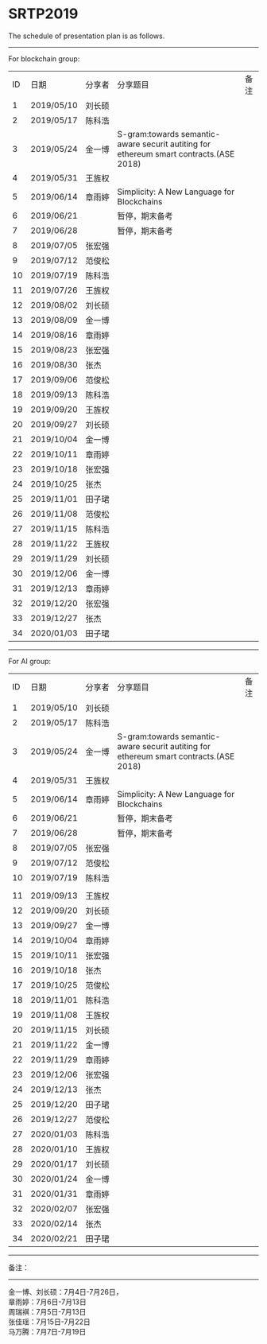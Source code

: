 # SRTP2019 <br>
The schedule of presentation plan is as follows.<br>
<hr>
For blockchain group: <br>
<table style="width:100%">
<tr><td>ID</td><td NOWRAP>日期</td><td NOWRAP>分享者</td><td>分享题目</td><td>备注</td></tr>
<tr><td>1</td><td NOWRAP>2019/05/10</td><td NOWRAP>刘长硕</td><td></td><td></td></tr>
<tr><td>2</td><td NOWRAP>2019/05/17</td><td NOWRAP>﻿陈科浩</td><td></td><td></td></tr>
<tr><td>3</td><td NOWRAP>2019/05/24</td><td NOWRAP>﻿金一博</td><td>S-gram:towards semantic-aware securit autiting for ethereum smart contracts.(ASE 2018)</td><td></td></tr>
<tr><td>4</td><td NOWRAP>2019/05/31</td><td NOWRAP>﻿王旌权</td><td></td><td></td></tr>
<tr><td>5</td><td NOWRAP>2019/06/14</td><td NOWRAP>章雨婷</td><td>﻿Simplicity: A New Language for Blockchains</td><td></td></tr>
<tr><td>6</td><td NOWRAP>2019/06/21</td><td NOWRAP></td><td>暂停，期末备考</td><td></td></tr>
<tr><td>7</td><td NOWRAP>2019/06/28</td><td NOWRAP></td><td>暂停，期末备考</td><td></td></tr>
<tr><td>8</td><td NOWRAP>2019/07/05</td><td NOWRAP>张宏强</td><td></td><td></td></tr>
<tr><td>9</td><td NOWRAP>2019/07/12</td><td NOWRAP>范俊松</td><td></td><td></td></tr>
<tr><td>10</td><td NOWRAP>2019/07/19</td><td NOWRAP>陈科浩</td><td></td><td></td></tr>
<tr><td>11</td><td NOWRAP>2019/07/26</td><td NOWRAP>王旌权</td><td></td><td></td></tr>
<tr><td>12</td><td NOWRAP>2019/08/02</td><td NOWRAP>刘长硕</td><td></td><td></td></tr>
<tr><td>13</td><td NOWRAP>2019/08/09</td><td NOWRAP>金一博</td><td></td><td></td></tr>
<tr><td>14</td><td NOWRAP>2019/08/16</td><td NOWRAP>章雨婷</td><td></td><td></td></tr>
<tr><td>15</td><td NOWRAP>2019/08/23</td><td NOWRAP>张宏强</td><td></td><td></td></tr>
<tr><td>16</td><td NOWRAP>2019/08/30</td><td NOWRAP>张杰</td><td></td><td></td></tr>
<tr><td>17</td><td NOWRAP>2019/09/06</td><td NOWRAP>范俊松</td><td></td><td></td></tr>
<tr><td>18</td><td NOWRAP>2019/09/13</td><td NOWRAP>陈科浩</td><td></td><td></td></tr>
<tr><td>19</td><td NOWRAP>2019/09/20</td><td NOWRAP>王旌权</td><td></td><td></td></tr>
<tr><td>20</td><td NOWRAP>2019/09/27</td><td NOWRAP>刘长硕</td><td></td><td></td></tr>
<tr><td>21</td><td NOWRAP>2019/10/04</td><td NOWRAP>金一博</td><td></td><td></td></tr>
<tr><td>22</td><td NOWRAP>2019/10/11</td><td NOWRAP>章雨婷</td><td></td><td></td></tr>
<tr><td>23</td><td NOWRAP>2019/10/18</td><td NOWRAP>张宏强</td><td></td><td></td></tr>
<tr><td>24</td><td NOWRAP>2019/10/25</td><td NOWRAP>张杰</td><td></td><td></td></tr>
<tr><td>25</td><td NOWRAP>2019/11/01</td><td NOWRAP>田子珺</td><td></td><td></td></tr>
<tr><td>26</td><td NOWRAP>2019/11/08</td><td NOWRAP>范俊松</td><td></td><td></td></tr>
<tr><td>27</td><td NOWRAP>2019/11/15</td><td NOWRAP>陈科浩</td><td></td><td></td></tr>
<tr><td>28</td><td NOWRAP>2019/11/22</td><td NOWRAP>王旌权</td><td></td><td></td></tr>
<tr><td>29</td><td NOWRAP>2019/11/29</td><td NOWRAP>刘长硕</td><td></td><td></td></tr>
<tr><td>30</td><td NOWRAP>2019/12/06</td><td NOWRAP>金一博</td><td></td><td></td></tr>
<tr><td>31</td><td NOWRAP>2019/12/13</td><td NOWRAP>章雨婷</td><td></td><td></td></tr>
<tr><td>32</td><td NOWRAP>2019/12/20</td><td NOWRAP>张宏强</td><td></td><td></td></tr>
<tr><td>33</td><td NOWRAP>2019/12/27</td><td NOWRAP>张杰</td><td></td><td></td></tr>
<tr><td>34</td><td NOWRAP>2020/01/03</td><td NOWRAP>田子珺</td><td></td><td></td></tr>
 </table>
 
 <hr>
 For AI group:<br>
 <table style="width:100%">
<tr><td>ID</td><td NOWRAP>日期</td><td NOWRAP>分享者</td><td>分享题目</td><td>备注</td></tr>
<tr><td>1</td><td NOWRAP>2019/05/10</td><td NOWRAP>刘长硕</td><td></td><td></td></tr>
<tr><td>2</td><td NOWRAP>2019/05/17</td><td NOWRAP>﻿陈科浩</td><td></td><td></td></tr>
<tr><td>3</td><td NOWRAP>2019/05/24</td><td NOWRAP>﻿金一博</td><td>S-gram:towards semantic-aware securit autiting for ethereum smart contracts.(ASE 2018)</td><td></td></tr>
<tr><td>4</td><td NOWRAP>2019/05/31</td><td NOWRAP>﻿王旌权</td><td></td><td></td></tr>
<tr><td>5</td><td NOWRAP>2019/06/14</td><td NOWRAP>章雨婷</td><td>﻿Simplicity: A New Language for Blockchains</td><td></td></tr>
<tr><td>6</td><td NOWRAP>2019/06/21</td><td NOWRAP></td><td>暂停，期末备考</td><td></td></tr>
<tr><td>7</td><td NOWRAP>2019/06/28</td><td NOWRAP></td><td>暂停，期末备考</td><td></td></tr>
<tr><td>8</td><td NOWRAP>2019/07/05</td><td NOWRAP>张宏强</td><td></td><td></td></tr>
<tr><td>9</td><td NOWRAP>2019/07/12</td><td NOWRAP>范俊松</td><td></td><td></td></tr>
<tr><td>10</td><td NOWRAP>2019/07/19</td><td NOWRAP>陈科浩</td><td></td><td></td></tr>
<tr><td></td><td NOWRAP></td><td NOWRAP></td><td></td><td></td></tr>
<tr><td>11</td><td NOWRAP>2019/09/13</td><td NOWRAP>王旌权</td><td></td><td></td></tr>
<tr><td>12</td><td NOWRAP>2019/09/20</td><td NOWRAP>刘长硕</td><td></td><td></td></tr>
<tr><td>13</td><td NOWRAP>2019/09/27</td><td NOWRAP>金一博</td><td></td><td></td></tr>
<tr><td>14</td><td NOWRAP>2019/10/04</td><td NOWRAP>章雨婷</td><td></td><td></td></tr>
<tr><td>15</td><td NOWRAP>2019/10/11</td><td NOWRAP>张宏强</td><td></td><td></td></tr>
<tr><td>16</td><td NOWRAP>2019/10/18</td><td NOWRAP>张杰</td><td></td><td></td></tr>
<tr><td>17</td><td NOWRAP>2019/10/25</td><td NOWRAP>范俊松</td><td></td><td></td></tr>
<tr><td>18</td><td NOWRAP>2019/11/01</td><td NOWRAP>陈科浩</td><td></td><td></td></tr>
<tr><td>19</td><td NOWRAP>2019/11/08</td><td NOWRAP>王旌权</td><td></td><td></td></tr>
<tr><td>20</td><td NOWRAP>2019/11/15</td><td NOWRAP>刘长硕</td><td></td><td></td></tr>
<tr><td>21</td><td NOWRAP>2019/11/22</td><td NOWRAP>金一博</td><td></td><td></td></tr>
<tr><td>22</td><td NOWRAP>2019/11/29</td><td NOWRAP>章雨婷</td><td></td><td></td></tr>
<tr><td>23</td><td NOWRAP>2019/12/06</td><td NOWRAP>张宏强</td><td></td><td></td></tr>
<tr><td>24</td><td NOWRAP>2019/12/13</td><td NOWRAP>张杰</td><td></td><td></td></tr>
<tr><td>25</td><td NOWRAP>2019/12/20</td><td NOWRAP>田子珺</td><td></td><td></td></tr>
<tr><td>26</td><td NOWRAP>2019/12/27</td><td NOWRAP>范俊松</td><td></td><td></td></tr>
<tr><td>27</td><td NOWRAP>2020/01/03</td><td NOWRAP>陈科浩</td><td></td><td></td></tr>
<tr><td>28</td><td NOWRAP>2020/01/10</td><td NOWRAP>王旌权</td><td></td><td></td></tr>
<tr><td>29</td><td NOWRAP>2020/01/17</td><td NOWRAP>刘长硕</td><td></td><td></td></tr>
<tr><td>30</td><td NOWRAP>2020/01/24</td><td NOWRAP>金一博</td><td></td><td></td></tr>
<tr><td>31</td><td NOWRAP>2020/01/31</td><td NOWRAP>章雨婷</td><td></td><td></td></tr>
<tr><td>32</td><td NOWRAP>2020/02/07</td><td NOWRAP>张宏强</td><td></td><td></td></tr>
<tr><td>33</td><td NOWRAP>2020/02/14</td><td NOWRAP>张杰</td><td></td><td></td></tr>
<tr><td>34</td><td NOWRAP>2020/02/21</td><td NOWRAP>田子珺</td><td></td><td></td></tr>	
</table>
 
<hr>
备注：<br>
<hr>
金一博、刘长硕：7月4日-7月26日，<br>
章雨婷：7月6日-7月13日<br>
周瑞褀：7月5日-7月13日<br>
张佳瑶：7月15日-7月22日<br>
马万腾：7月7日-7月19日<br>

		




